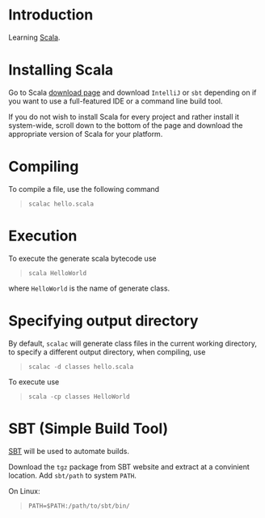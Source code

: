 # Introduction

Learning [Scala](https://www.scala-lang.org/).

# Installing Scala

Go to Scala [download page](https://www.scala-lang.org/download/) and download `IntelliJ` or `sbt` depending on if you want to use a full-featured IDE or a command line build tool.

If you do not wish to install Scala for every project and rather install it system-wide, scroll down to the bottom of the page and download the appropriate version of Scala for your platform.

# Compiling

To compile a file, use  the following command

>`scalac hello.scala`

# Execution

To execute the generate scala bytecode use

>`scala HelloWorld`

where `HelloWorld` is the name of generate class.

# Specifying output directory

By default, `scalac` will generate class files in the current working directory, to specify a different output directory, when compiling, use

> `scalac -d classes hello.scala`

To execute use

> `scala -cp classes HelloWorld`

# SBT (Simple Build Tool)

[SBT](https://www.scala-sbt.org/) will be used to automate builds.

Download the `tgz` package from SBT website and extract at a convinient location.
Add `sbt/path` to system `PATH`.

On Linux:

> `PATH=$PATH:/path/to/sbt/bin/`




